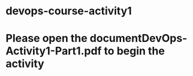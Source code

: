 # devops-course-activity1
# Please open the documentDevOps-Activity1-Part1.pdf to begin the activity